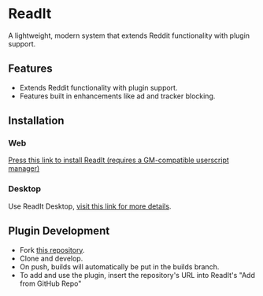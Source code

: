 # ReadIt

A lightweight, modern system that extends Reddit functionality with plugin support.

## Features

- Extends Reddit functionality with plugin support.
- Features built in enhancements like ad and tracker blocking.

## Installation
### Web
[Press this link to install ReadIt (requires a GM-compatible userscript manager)](https://github.com/readit-mod/readit/releases/latest/download/readit.user.js)

### Desktop
Use ReadIt Desktop, [visit this link for more details](https://github.com/readit-mod/readit-desktop).

## Plugin Development

- Fork [this repository](https://github.com/readit-mod/readit-plugin).
- Clone and develop.
- On push, builds will automatically be put in the builds branch.
- To add and use the plugin, insert the repository's URL into ReadIt's "Add from GitHub Repo"
